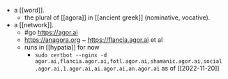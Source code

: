 - a [[word]].
  - the plural of [[agora]] in [[ancient greek]] (nominative, vocative).
- a [[network]].
  - #go https://agor.ai
  - https://anagora.org ~ https://flancia.agor.ai et al
  - runs in [[hypatia]] for now
    - `sudo certbot --nginx -d agor.ai,flancia.agor.ai,fotl.agor.ai,shamanic.agor.ai,social.agor.ai,1.agor.ai,ai.agor.ai,an.agor.ai` as of [[2022-11-20]]
